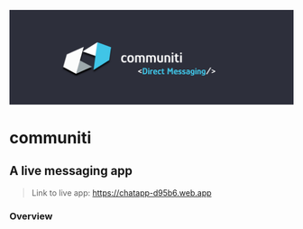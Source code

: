 ![banner](./src/Screenshots/communiti-banner.png)
# communiti
## A live messaging app

> Link to live app: https://chatapp-d95b6.web.app
### Overview

